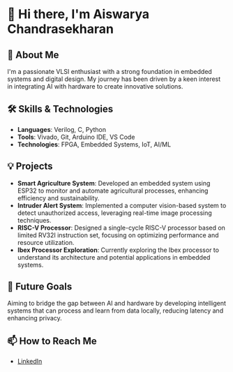# 👋 Hi there, I'm Aiswarya Chandrasekharan

## 🚀 About Me
I'm a passionate VLSI enthusiast with a strong foundation in embedded systems and digital design. My journey has been driven by a keen interest in integrating AI with hardware to create innovative solutions.

## 🛠️ Skills & Technologies
- **Languages**: Verilog, C, Python
- **Tools**: Vivado, Git, Arduino IDE, VS Code 
- **Technologies**: FPGA, Embedded Systems, IoT, AI/ML

## 💡 Projects
- **Smart Agriculture System**: Developed an embedded system using ESP32 to monitor and automate agricultural processes, enhancing efficiency and sustainability.
- **Intruder Alert System**: Implemented a computer vision-based system to detect unauthorized access, leveraging real-time image processing techniques.
- **RISC-V Processor**: Designed a single-cycle RISC-V processor based on limited RV32I instruction set, focusing on optimizing performance and resource utilization.
- **Ibex Processor Exploration**: Currently exploring the Ibex processor to understand its architecture and potential applications in embedded systems.

## 🎯 Future Goals
Aiming to bridge the gap between AI and hardware by developing intelligent systems that can process and learn from data locally, reducing latency and enhancing privacy.

## 📫 How to Reach Me
- [LinkedIn](https://www.linkedin.com/in/aiswarya-chandrasekharan)


